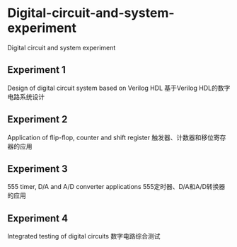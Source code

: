 # Digital-circuit-and-system-experiment
Digital circuit and system experiment


## Experiment 1
Design of digital circuit system based on Verilog HDL
基于Verilog HDL的数字电路系统设计


## Experiment 2
Application of flip-flop, counter and shift register
触发器、计数器和移位寄存器的应用

## Experiment 3
555 timer, D/A and A/D converter applications
555定时器、D/A和A/D转换器的应用

## Experiment 4
Integrated testing of digital circuits
数字电路综合测试



